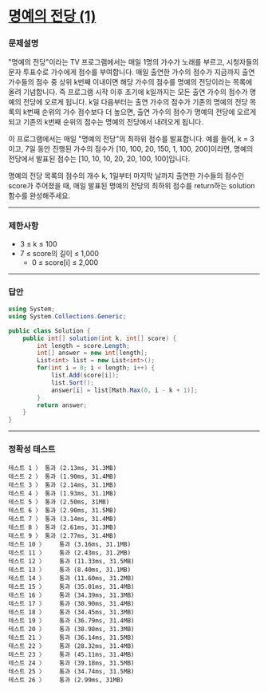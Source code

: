 # <a href="https://school.programmers.co.kr/learn/courses/30/lessons/138477">명예의 전당 (1)</a>

### 문제설명

"명예의 전당"이라는 TV 프로그램에서는 매일 1명의 가수가 노래를 부르고, 시청자들의 문자 투표수로 가수에게 점수를 부여합니다. 매일 출연한 가수의 점수가 지금까지 출연 가수들의 점수 중 상위 k번째 이내이면 해당 가수의 점수를 명예의 전당이라는 목록에 올려 기념합니다. 즉 프로그램 시작 이후 초기에 k일까지는 모든 출연 가수의 점수가 명예의 전당에 오르게 됩니다. k일 다음부터는 출연 가수의 점수가 기존의 명예의 전당 목록의 k번째 순위의 가수 점수보다 더 높으면, 출연 가수의 점수가 명예의 전당에 오르게 되고 기존의 k번째 순위의 점수는 명예의 전당에서 내려오게 됩니다.

이 프로그램에서는 매일 "명예의 전당"의 최하위 점수를 발표합니다. 예를 들어, k = 3이고, 7일 동안 진행된 가수의 점수가 [10, 100, 20, 150, 1, 100, 200]이라면, 명예의 전당에서 발표된 점수는 [10, 10, 10, 20, 20, 100, 100]입니다.

명예의 전당 목록의 점수의 개수 k, 1일부터 마지막 날까지 출연한 가수들의 점수인 score가 주어졌을 때, 매일 발표된 명예의 전당의 최하위 점수를 return하는 solution 함수를 완성해주세요.

***

### 제한사항

 - 3 ≤ k ≤ 100
 - 7 ≤ score의 길이 ≤ 1,000
   - 0 ≤ score[i] ≤ 2,000

***

### 답안
``` csharp
using System;
using System.Collections.Generic;

public class Solution {
    public int[] solution(int k, int[] score) {
        int length = score.Length;
        int[] answer = new int[length];
        List<int> list = new List<int>();
        for(int i = 0; i < length; i++) {
            list.Add(score[i]);
            list.Sort();
            answer[i] = list[Math.Max(0, i - k + 1)];
        }
        return answer;
    }
}
```

***

### 정확성 테스트
```
테스트 1 〉	통과 (2.13ms, 31.3MB)
테스트 2 〉	통과 (1.90ms, 31.4MB)
테스트 3 〉	통과 (2.14ms, 31.1MB)
테스트 4 〉	통과 (1.93ms, 31.1MB)
테스트 5 〉	통과 (2.50ms, 31MB)
테스트 6 〉	통과 (2.90ms, 31.5MB)
테스트 7 〉	통과 (3.14ms, 31.4MB)
테스트 8 〉	통과 (2.61ms, 31.3MB)
테스트 9 〉	통과 (2.77ms, 31.4MB)
테스트 10 〉	통과 (3.16ms, 31.1MB)
테스트 11 〉	통과 (2.43ms, 31.2MB)
테스트 12 〉	통과 (11.33ms, 31.5MB)
테스트 13 〉	통과 (8.40ms, 31.1MB)
테스트 14 〉	통과 (11.60ms, 31.2MB)
테스트 15 〉	통과 (35.01ms, 31.4MB)
테스트 16 〉	통과 (34.39ms, 31.3MB)
테스트 17 〉	통과 (30.90ms, 31.4MB)
테스트 18 〉	통과 (34.45ms, 31.3MB)
테스트 19 〉	통과 (36.79ms, 31.4MB)
테스트 20 〉	통과 (38.98ms, 31.3MB)
테스트 21 〉	통과 (36.14ms, 31.5MB)
테스트 22 〉	통과 (28.32ms, 31.4MB)
테스트 23 〉	통과 (45.11ms, 31.4MB)
테스트 24 〉	통과 (39.18ms, 31.5MB)
테스트 25 〉	통과 (34.74ms, 31.5MB)
테스트 26 〉	통과 (2.99ms, 31MB)
```